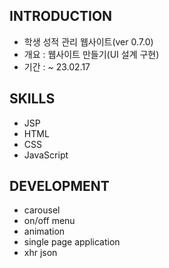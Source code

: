 ## INTRODUCTION
- 학생 성적 관리 웹사이트(ver 0.7.0)
- 개요 : 웹사이트 만들기(UI 설계 구현)
- 기간 : ~ 23.02.17
## SKILLS
- JSP
- HTML
- CSS
- JavaScript
## DEVELOPMENT
- carousel
- on/off menu
- animation
- single page application
- xhr json
